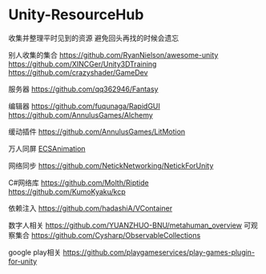 # Unity-ResourceHub
收集并整理平时见到的资源 避免回头再找的时候会遗忘

别人收集的集合
https://github.com/RyanNielson/awesome-unity
https://github.com/XINCGer/Unity3DTraining
https://github.com/crazyshader/GameDev

服务器
https://github.com/qq362946/Fantasy

编辑器
https://github.com/fuqunaga/RapidGUI
https://github.com/AnnulusGames/Alchemy

缓动插件
https://github.com/AnnulusGames/LitMotion

万人同屏
[ECSAnimation](https://github.com/MrLiuYX/ECSAnimation)

网络同步
https://github.com/NetickNetworking/NetickForUnity

C#网络库
https://github.com/Molth/Riptide
https://github.com/KumoKyaku/kcp

依赖注入
https://github.com/hadashiA/VContainer

数字人相关
https://github.com/YUANZHUO-BNU/metahuman_overview
可观察集合
https://github.com/Cysharp/ObservableCollections

google play相关
https://github.com/playgameservices/play-games-plugin-for-unity
